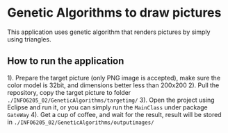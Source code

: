 # Genetic Algorithms to draw pictures

This application uses genetic algorithm that renders pictures by simply using triangles.

## How to run the application
  
  1). Prepare the target picture (only PNG image is accepted), make sure the color model is 32bit, and dimensions better less than 200x200
  2). Pull the repository, copy the target picture to folder ```./INFO6205_02/GeneticAlgorithms/targetimg/```
  3). Open the project using Eclipse and run it, or you can simply run the ```MainClass``` under package ```GateWay```
  4). Get a cup of coffee, and wait for the result, result will be stored in ```./INFO6205_02/GeneticAlgorithms/outputimages/```

